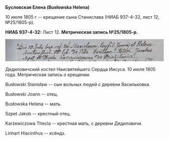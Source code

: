 **Бусловская Елена (Busłowska Helena)**

10 июля 1805 г -- крещение сына Станислава (НИАБ 937-4-32, лист 12,
№25/1805-р).

**НИАБ 937-4-32:** Лист 12. **Метрическая запись №25/1805-р.**

![](./media/176f717aabcfb90087a807522fca2819bf30acfe.png)

Дедиловичский костел Наисвятейшего Сердца Иисуса. 10 июля 1805 года.
Метрическая запись о крещении.

Busłowski Stanisław -- сын вольных людей с деревни Васильковка.

Busłowski Joann -- отец.

Busłowska Helena -- мать.

Szpet Jakob -- крестный отец.

Karzewiczowa Thecla -- крестная мать, с деревни Дедиловичи.

Linhart Hiacinthus -- ксёндз.
